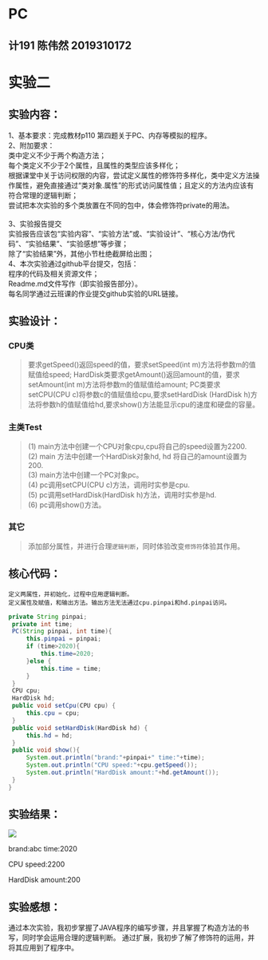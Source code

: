 # PC

## 计191 陈伟然 2019310172

# 实验二

## 实验内容：

1、基本要求：完成教材p110 第四题关于PC、内存等模拟的程序。<br>
2、附加要求：<br>
   类中定义不少于两个构造方法；<br>
   每个类定义不少于2个属性，且属性的类型应该多样化；<br>
   根据课堂中关于访问权限的内容，尝试定义属性的修饰符多样化，类中定义方法操作属性，避免直接通过“类对象.属性”的形式访问属性值；且定义的方法内应该有符合常理的逻辑判断；<br>
   尝试把本次实验的多个类放置在不同的包中，体会修饰符private的用法。<br>  
3、实验报告提交<br>
   实验报告应该包“实验内容”、“实验方法”或、“实验设计”、“核心方法/伪代码”、“实验结果”、“实验感想”等步骤；<br>
   除了“实验结果”外，其他小节杜绝截屏给出图；<br>
4、本次实验通过github平台提交，包括：<br>
   程序的代码及相关资源文件；<br>
   Readme.md文件写作（即实验报告部分）。<br>
   每名同学通过云班课的作业提交github实验的URL链接。<br>

## 实验设计：

### CPU类<br>
>要求getSpeed()返回speed的值，要求setSpeed(int m)方法将参数m的值赋值给speed; HardDisk类要求getAmount()返回amount的值，要求setAmount(int m)方法将参数m的值赋值给amount; PC类要求setCPU(CPU c)将参数c的值赋值给cpu,要求setHardDisk (HardDisk h)方法将参数h的值赋值给hd,要求show()方法能显示cpu的速度和硬盘的容量。<br>
### 主类Test<br>
>(1) main方法中创建一个CPU对象cpu,cpu将自己的speed设置为2200.<br>
>(2) main 方法中创建一个HardDisk对象hd, hd 将自己的amount设置为200.<br>
>(3) main方法中创建一个PC对象pc。<br>
>(4) pc调用setCPU(CPU c)方法，调用时实参是cpu.<br>
>(5) pc调用setHardDisk(HardDisk h)方法，调用时实参是hd.<br>
>(6) pc调用show()方法。<br>
### 其它<br>
>添加部分属性，并进行合理`逻辑判断`，同时体验改变`修饰符`体验其作用。

## 核心代码：

    定义两属性，并初始化，过程中应用逻辑判断。
    定义属性及赋值，和输出方法。输出方法无法通过cpu.pinpai和hd.pinpai访问。
    
   ```JAVA
   private String pinpai;
    private int time;
    PC(String pinpai, int time){
        this.pinpai = pinpai;
        if (time>2020){
            this.time=2020;
        }else {
            this.time = time;
        }
    }
    CPU cpu;
    HardDisk hd;
    public void setCpu(CPU cpu) {
        this.cpu = cpu;
    }
    public void setHardDisk(HardDisk hd) {
        this.hd = hd;
    }
    public void show(){
        System.out.println("brand:"+pinpai+" time:"+time);
        System.out.println("CPU speed:"+cpu.getSpeed());
        System.out.println("HardDisk amount:"+hd.getAmount());
    }
}
```

## 实验结果：

![](https://github.com/bcl-An/PC/blob/main/yxjg.png"运行结果") 

brand:abc time:2020

CPU speed:2200

HardDisk amount:200
   
## 实验感想：

   通过本次实验，我初步掌握了JAVA程序的编写步骤，并且掌握了构造方法的书写，同时学会运用合理的逻辑判断。     通过扩展，我初步了解了修饰符的运用，并将其应用到了程序中。
